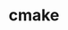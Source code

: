 ---
title: "cmake"
layout: cache
categories: [package, develop-2023-09-03]
meta: {"versions": ["3.16.9", "3.27.4"], "compilers": ["apple-clang@=14.0.0", "gcc@=11.1.0", "gcc@=11.3.0", "gcc@=12.1.0", "gcc@=7.3.1", "gcc@=7.5.0", "oneapi@=2023.2.0"], "oss": ["amzn2", "ubuntu18.04", "ubuntu20.04", "ubuntu22.04", "ventura"], "platforms": ["darwin", "linux"], "targets": ["aarch64", "neoverse_n1", "ppc64le", "x86_64", "x86_64_v3"], "stacks": ["aws-isc", "aws-isc-aarch64", "build_systems", "data-vis-sdk", "e4s", "e4s-oneapi", "e4s-power", "gpu-tests", "ml-darwin-aarch64-mps", "ml-linux-x86_64-cpu", "ml-linux-x86_64-cuda", "ml-linux-x86_64-rocm", "radiuss", "radiuss-aws", "radiuss-aws-aarch64", "root", "tutorial"], "num_specs": 15, "num_specs_by_stack": {"root": 15, "ml-darwin-aarch64-mps": 1, "aws-isc-aarch64": 2, "radiuss-aws-aarch64": 2, "radiuss-aws": 1, "aws-isc": 1, "build_systems": 1, "radiuss": 1, "e4s-power": 2, "data-vis-sdk": 1, "e4s-oneapi": 2, "e4s": 3, "gpu-tests": 1, "ml-linux-x86_64-rocm": 1, "tutorial": 2, "ml-linux-x86_64-cpu": 1, "ml-linux-x86_64-cuda": 1}}
spec_details: [{"hash": "rnajbgkbsggbx5yjc72gxudmrs5zzyyc", "compiler": "apple-clang@=14.0.0", "versions": ["3.27.4"], "os": "ventura", "platform": "darwin", "target": "aarch64", "variants": ["build_system=generic", "build_type=Release", "~doc", "+ncurses", "+ownlibs"], "stacks": ["root", "ml-darwin-aarch64-mps"], "size": "-", "tarball": "https://binaries.spack.io/develop-2023-09-03/build_cache/darwin-ventura-aarch64/apple-clang-14.0.0/cmake-3.27.4/darwin-ventura-aarch64-apple-clang-14.0.0-cmake-3.27.4-rnajbgkbsggbx5yjc72gxudmrs5zzyyc.spack"}, {"hash": "khaygrfzhin5cwm4ksbw3xiyj5v46u5t", "compiler": "gcc@=7.3.1", "versions": ["3.27.4"], "os": "amzn2", "platform": "linux", "target": "aarch64", "variants": ["build_system=generic", "build_type=Release", "~doc", "+ncurses", "+ownlibs"], "stacks": ["aws-isc-aarch64", "root", "radiuss-aws-aarch64"], "size": "-", "tarball": "https://binaries.spack.io/develop-2023-09-03/build_cache/linux-amzn2-aarch64/gcc-7.3.1/cmake-3.27.4/linux-amzn2-aarch64-gcc-7.3.1-cmake-3.27.4-khaygrfzhin5cwm4ksbw3xiyj5v46u5t.spack"}, {"hash": "mpyo6wo6w66npiaizqqiqbz3ohkmrsow", "compiler": "gcc@=7.3.1", "versions": ["3.27.4"], "os": "amzn2", "platform": "linux", "target": "neoverse_n1", "variants": ["build_system=generic", "build_type=Release", "~doc", "+ncurses", "+ownlibs"], "stacks": ["aws-isc-aarch64", "root", "radiuss-aws-aarch64"], "size": "-", "tarball": "https://binaries.spack.io/develop-2023-09-03/build_cache/linux-amzn2-neoverse_n1/gcc-7.3.1/cmake-3.27.4/linux-amzn2-neoverse_n1-gcc-7.3.1-cmake-3.27.4-mpyo6wo6w66npiaizqqiqbz3ohkmrsow.spack"}, {"hash": "unpnjhqbmjyyx66o5mte2eo4iwoo7xhn", "compiler": "gcc@=7.3.1", "versions": ["3.27.4"], "os": "amzn2", "platform": "linux", "target": "x86_64_v3", "variants": ["build_system=generic", "build_type=Release", "~doc", "+ncurses", "+ownlibs"], "stacks": ["root", "radiuss-aws", "aws-isc"], "size": "-", "tarball": "https://binaries.spack.io/develop-2023-09-03/build_cache/linux-amzn2-x86_64_v3/gcc-7.3.1/cmake-3.27.4/linux-amzn2-x86_64_v3-gcc-7.3.1-cmake-3.27.4-unpnjhqbmjyyx66o5mte2eo4iwoo7xhn.spack"}, {"hash": "p4o2kpjgntc2qpewgr6swbbs6kma527h", "compiler": "gcc@=7.5.0", "versions": ["3.27.4"], "os": "ubuntu18.04", "platform": "linux", "target": "x86_64_v3", "variants": ["build_system=generic", "build_type=Release", "~doc", "+ncurses", "+ownlibs"], "stacks": ["build_systems", "root", "radiuss"], "size": "-", "tarball": "https://binaries.spack.io/develop-2023-09-03/build_cache/linux-ubuntu18.04-x86_64_v3/gcc-7.5.0/cmake-3.27.4/linux-ubuntu18.04-x86_64_v3-gcc-7.5.0-cmake-3.27.4-p4o2kpjgntc2qpewgr6swbbs6kma527h.spack"}, {"hash": "bi5ganhbetst6lqxejrsslibqv7mzpst", "compiler": "gcc@=11.1.0", "versions": ["3.27.4"], "os": "ubuntu20.04", "platform": "linux", "target": "ppc64le", "variants": ["build_system=generic", "build_type=Release", "~doc", "+ncurses", "+ownlibs"], "stacks": ["root", "e4s-power"], "size": "-", "tarball": "https://binaries.spack.io/develop-2023-09-03/build_cache/linux-ubuntu20.04-ppc64le/gcc-11.1.0/cmake-3.27.4/linux-ubuntu20.04-ppc64le-gcc-11.1.0-cmake-3.27.4-bi5ganhbetst6lqxejrsslibqv7mzpst.spack"}, {"hash": "e67ujhce5sf5vx4mdzmm6djyvjtbtqvq", "compiler": "gcc@=11.1.0", "versions": ["3.27.4"], "os": "ubuntu20.04", "platform": "linux", "target": "ppc64le", "variants": ["build_system=generic", "build_type=Release", "~doc", "+ncurses", "+ownlibs"], "stacks": ["root", "e4s-power"], "size": "-", "tarball": "https://binaries.spack.io/develop-2023-09-03/build_cache/linux-ubuntu20.04-ppc64le/gcc-11.1.0/cmake-3.27.4/linux-ubuntu20.04-ppc64le-gcc-11.1.0-cmake-3.27.4-e67ujhce5sf5vx4mdzmm6djyvjtbtqvq.spack"}, {"hash": "2hlc2glkgkukoo3c2g4kmgl5ppkmdehf", "compiler": "gcc@=11.1.0", "versions": ["3.27.4"], "os": "ubuntu20.04", "platform": "linux", "target": "x86_64_v3", "variants": ["build_system=generic", "build_type=Release", "~doc", "+ncurses", "~ownlibs"], "stacks": ["root", "data-vis-sdk"], "size": "-", "tarball": "https://binaries.spack.io/develop-2023-09-03/build_cache/linux-ubuntu20.04-x86_64_v3/gcc-11.1.0/cmake-3.27.4/linux-ubuntu20.04-x86_64_v3-gcc-11.1.0-cmake-3.27.4-2hlc2glkgkukoo3c2g4kmgl5ppkmdehf.spack"}, {"hash": "yawygsib25kdchfugv27dfw2gozc55y3", "compiler": "oneapi@=2023.2.0", "versions": ["3.16.9"], "os": "ubuntu20.04", "platform": "linux", "target": "x86_64", "variants": ["build_system=generic", "build_type=Release", "~doc", "+ncurses", "+ownlibs", "patches=1c54004,bf695e3"], "stacks": ["root", "e4s-oneapi"], "size": "-", "tarball": "https://binaries.spack.io/develop-2023-09-03/build_cache/linux-ubuntu20.04-x86_64/oneapi-2023.2.0/cmake-3.16.9/linux-ubuntu20.04-x86_64-oneapi-2023.2.0-cmake-3.16.9-yawygsib25kdchfugv27dfw2gozc55y3.spack"}, {"hash": "awfmkwoivu24x6oletedgwmbpzmdq7ha", "compiler": "oneapi@=2023.2.0", "versions": ["3.27.4"], "os": "ubuntu20.04", "platform": "linux", "target": "x86_64", "variants": ["build_system=generic", "build_type=Release", "~doc", "+ncurses", "+ownlibs"], "stacks": ["root", "e4s-oneapi"], "size": "-", "tarball": "https://binaries.spack.io/develop-2023-09-03/build_cache/linux-ubuntu20.04-x86_64/oneapi-2023.2.0/cmake-3.27.4/linux-ubuntu20.04-x86_64-oneapi-2023.2.0-cmake-3.27.4-awfmkwoivu24x6oletedgwmbpzmdq7ha.spack"}, {"hash": "5lym2rf4oxwghfjt4fzgpnj6uu4ullj2", "compiler": "gcc@=11.1.0", "versions": ["3.27.4"], "os": "ubuntu20.04", "platform": "linux", "target": "x86_64_v3", "variants": ["build_system=generic", "build_type=Release", "~doc", "+ncurses", "+ownlibs"], "stacks": ["root", "e4s", "gpu-tests"], "size": "-", "tarball": "https://binaries.spack.io/develop-2023-09-03/build_cache/linux-ubuntu20.04-x86_64_v3/gcc-11.1.0/cmake-3.27.4/linux-ubuntu20.04-x86_64_v3-gcc-11.1.0-cmake-3.27.4-5lym2rf4oxwghfjt4fzgpnj6uu4ullj2.spack"}, {"hash": "p3nqu4u3yugl4dedxvel2d5xzabohye2", "compiler": "gcc@=11.1.0", "versions": ["3.27.4"], "os": "ubuntu20.04", "platform": "linux", "target": "x86_64_v3", "variants": ["build_system=generic", "build_type=Release", "~doc", "+ncurses", "+ownlibs"], "stacks": ["root", "e4s"], "size": "-", "tarball": "https://binaries.spack.io/develop-2023-09-03/build_cache/linux-ubuntu20.04-x86_64_v3/gcc-11.1.0/cmake-3.27.4/linux-ubuntu20.04-x86_64_v3-gcc-11.1.0-cmake-3.27.4-p3nqu4u3yugl4dedxvel2d5xzabohye2.spack"}, {"hash": "jmv3gi7v5rccreoddrakpfidzngxp64g", "compiler": "gcc@=11.1.0", "versions": ["3.16.9"], "os": "ubuntu20.04", "platform": "linux", "target": "x86_64_v3", "variants": ["build_system=generic", "build_type=Release", "~doc", "+ncurses", "+ownlibs", "patches=1c54004,bf695e3"], "stacks": ["root", "e4s"], "size": "-", "tarball": "https://binaries.spack.io/develop-2023-09-03/build_cache/linux-ubuntu20.04-x86_64_v3/gcc-11.1.0/cmake-3.16.9/linux-ubuntu20.04-x86_64_v3-gcc-11.1.0-cmake-3.16.9-jmv3gi7v5rccreoddrakpfidzngxp64g.spack"}, {"hash": "63mbc2k4x5hgn7sjfuqkp5tjafvsbwjb", "compiler": "gcc@=11.3.0", "versions": ["3.27.4"], "os": "ubuntu22.04", "platform": "linux", "target": "x86_64_v3", "variants": ["build_system=generic", "build_type=Release", "~doc", "+ncurses", "+ownlibs"], "stacks": ["root", "ml-linux-x86_64-rocm", "tutorial", "ml-linux-x86_64-cpu", "ml-linux-x86_64-cuda"], "size": "-", "tarball": "https://binaries.spack.io/develop-2023-09-03/build_cache/linux-ubuntu22.04-x86_64_v3/gcc-11.3.0/cmake-3.27.4/linux-ubuntu22.04-x86_64_v3-gcc-11.3.0-cmake-3.27.4-63mbc2k4x5hgn7sjfuqkp5tjafvsbwjb.spack"}, {"hash": "iy7dfbhcmzdgabnqoxw3lsbzwpm54ufl", "compiler": "gcc@=12.1.0", "versions": ["3.27.4"], "os": "ubuntu22.04", "platform": "linux", "target": "x86_64_v3", "variants": ["build_system=generic", "build_type=Release", "~doc", "+ncurses", "+ownlibs"], "stacks": ["root", "tutorial"], "size": "-", "tarball": "https://binaries.spack.io/develop-2023-09-03/build_cache/linux-ubuntu22.04-x86_64_v3/gcc-12.1.0/cmake-3.27.4/linux-ubuntu22.04-x86_64_v3-gcc-12.1.0-cmake-3.27.4-iy7dfbhcmzdgabnqoxw3lsbzwpm54ufl.spack"}]
---